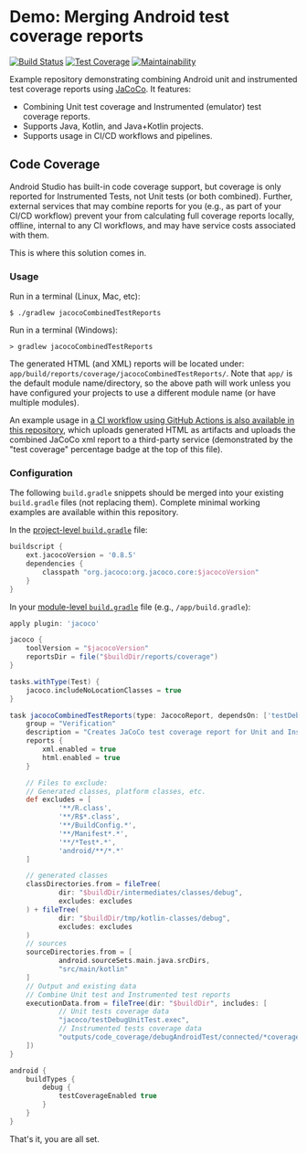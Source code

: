 # Demo: Merging Android test coverage reports

[![Build Status](https://github.com/CaffeinatedAndroid/demo-merge-android-coverage/workflows/CI/badge.svg)](https://github.com/CaffeinatedAndroid/demo-merge-android-coverage/actions?query=workflow%3ACI)
[![Test Coverage](https://api.codeclimate.com/v1/badges/3561603f61a5ce2cc309/test_coverage)](https://codeclimate.com/github/CaffeinatedAndroid/demo-merge-android-coverage/test_coverage)
[![Maintainability](https://api.codeclimate.com/v1/badges/3561603f61a5ce2cc309/maintainability)](https://codeclimate.com/github/CaffeinatedAndroid/demo-merge-android-coverage/maintainability)

Example repository demonstrating combining Android unit and instrumented test coverage reports using [JaCoCo](https://www.jacoco.org/). It features:

- Combining Unit test coverage and Instrumented (emulator) test coverage reports.
- Supports Java, Kotlin, and Java+Kotlin projects.
- Supports usage in CI/CD workflows and pipelines.

## Code Coverage

Android Studio has built-in code coverage support, but coverage is only reported for Instrumented Tests, not Unit tests (or both combined). Further, external services that may combine reports for you (e.g., as part of your CI/CD workflow) prevent your from calculating full coverage reports locally, offline, internal to any CI workflows, and may have service costs associated with them. 

This is where this solution comes in.

### Usage

Run in a terminal (Linux, Mac, etc):

```shell
$ ./gradlew jacocoCombinedTestReports
```

Run in a terminal (Windows):

```shell
> gradlew jacocoCombinedTestReports
```

The generated HTML (and XML) reports will be located under: `app/build/reports/coverage/jacocoCombinedTestReports/`.
Note that `app/` is the default module name/directory, so the above path will work unless you have configured your projects to use a different module name (or have multiple modules).

An example usage in [a CI workflow using GitHub Actions is also available in this repository](.github/workflows/ci.yml), which uploads generated HTML as artifacts and uploads the combined JaCoCo xml report to a third-party service (demonstrated by the "test coverage" percentage badge at the top of this file).

### Configuration

The following `build.gradle` snippets should be merged into your existing `build.gradle` files (not replacing them). Complete minimal working examples are available within this repository.

In the [project-level `build.gradle`](build.gradle) file:

```gradle
buildscript {
    ext.jacocoVersion = '0.8.5'
    dependencies {
        classpath "org.jacoco:org.jacoco.core:$jacocoVersion"
    }
}
```

In your [module-level `build.gradle`](app/build.gradle) file (e.g., `/app/build.gradle`):

```gradle
apply plugin: 'jacoco'

jacoco {
    toolVersion = "$jacocoVersion"
    reportsDir = file("$buildDir/reports/coverage")
}

tasks.withType(Test) {
    jacoco.includeNoLocationClasses = true
}

task jacocoCombinedTestReports(type: JacocoReport, dependsOn: ['testDebugUnitTest', 'createDebugCoverageReport']) {
    group = "Verification"
    description = "Creates JaCoCo test coverage report for Unit and Instrumented Tests (combined) on the Debug build"
    reports {
        xml.enabled = true
        html.enabled = true
    }

    // Files to exclude:
    // Generated classes, platform classes, etc.
    def excludes = [
            '**/R.class',
            '**/R$*.class',
            '**/BuildConfig.*',
            '**/Manifest*.*',
            '**/*Test*.*',
            'android/**/*.*'
    ]

    // generated classes
    classDirectories.from = fileTree(
            dir: "$buildDir/intermediates/classes/debug",
            excludes: excludes
    ) + fileTree(
            dir: "$buildDir/tmp/kotlin-classes/debug",
            excludes: excludes
    )
    // sources
    sourceDirectories.from = [
            android.sourceSets.main.java.srcDirs,
            "src/main/kotlin"
    ]
    // Output and existing data
    // Combine Unit test and Instrumented test reports
    executionData.from = fileTree(dir: "$buildDir", includes: [
            // Unit tests coverage data
            "jacoco/testDebugUnitTest.exec",
            // Instrumented tests coverage data
            "outputs/code_coverage/debugAndroidTest/connected/*coverage.ec"
    ])
}

android {
    buildTypes {
        debug {
            testCoverageEnabled true
        }
    }
}
```

That's it, you are all set.
